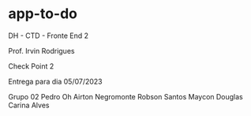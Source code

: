 # app-to-do

DH - CTD - Fronte End 2

Prof. Irvin Rodrigues

Check Point 2 

Entrega para dia 05/07/2023

Grupo 02
Pedro Oh
Airton Negromonte
Robson Santos
Maycon Douglas
Carina Alves

<!--------------------------->

